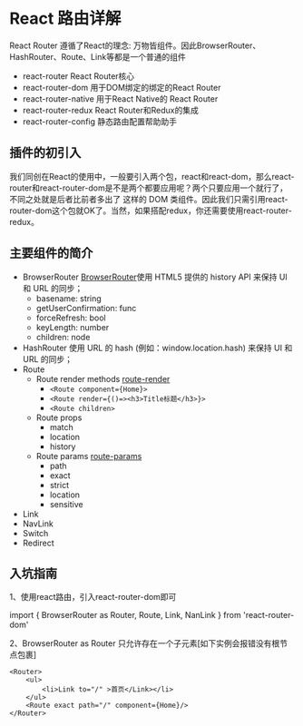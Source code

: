 # React 路由详解

React Router 遵循了React的理念: 万物皆组件。因此BrowserRouter、HashRouter、Route、Link等都是一个普通的组件

- react-router  React Router核心
- react-router-dom  用于DOM绑定的绑定的React Router
- react-router-native   用于React Native的 React Router
- react-router-redux     React Router和Redux的集成
- react-router-config   静态路由配置帮助助手

## 插件的初引入
我们同创在React的使用中，一般要引入两个包，react和react-dom，那么react-router和react-router-dom是不是两个都要应用呢？两个只要应用一个就行了，不同之处就是后者比前者多出了<Link> <BrowserRouter>这样的 DOM 类组件。因此我们只需引用react-router-dom这个包就OK了。当然，如果搭配redux，你还需要使用react-router-redux。

## 主要组件的简介

- BrowserRouter [BrowserRouter](./Browser-router.jsx)使用 HTML5 提供的 history API 来保持 UI 和 URL 的同步；
  - basename: string
  - getUserConfirmation: func
  - forceRefresh: bool
  - keyLength: number
  - children: node 
- HashRouter    使用 URL 的 hash (例如：window.location.hash) 来保持 UI 和 URL 的同步；
- Route 
  - Route render methods [route-render](./Route-render.jsx) 
    - `<Route component={Home}>`
    - `<Route render={()=><h3>Title标题</h3>}>`
    - `<Route children>`
  - Route props 
    - match
    - location
    - history
  - Route params [route-params](./Route-params.jsx) 
    - path
    - exact
    - strict
    - location
    - sensitive
- Link
- NavLink
- Switch
- Redirect



## 入坑指南

1、使用react路由，引入react-router-dom即可

import { BrowserRouter as Router, Route, Link, NanLink } from 'react-router-dom'

2、BrowserRouter as Router 只允许存在一个子元素[如下实例会报错没有根节点包裹]

```
<Router>
    <ul>
        <li>Link to="/" >首页</Link></li>
    </ul>
    <Route exact path="/" component={Home}/>
</Router>
```